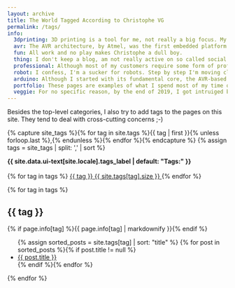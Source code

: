 ```yaml
---
layout: archive
title: The World Tagged According to Christophe VG
permalink: /tags/
info:
  3dprinting: 3D printing is a tool for me, not really a big focus. My first 3D printer was a self-constructed printrbot variation, later upgraded and finally replaced by my sturdy Zortrax M200.
  avr: The AVR architecture, by Atmel, was the first embedded platform I encountered when I entered the hardware space. A lot of my first steps involved this series of MCUs.
  fun: All work and no play makes Christophe a dull boy.
  thing: I don't keep a blog, am not really active on so called social networks, but I sometimes feel the need to write down my very personal opinion about _things_.
  professional: Although most of my customers require some form of professional discretion about their projects. Sometimes I can share some abstract information.
  robot: I confess, I'm a sucker for robots. Step by step I'm moving closer to the point where I'm able to design and build my very own robot.
  arduino: Although I started with its fundamental core, the AVR-based microcontrollers, Arduino and I cross paths now and then.
  portfolio: These pages are examples of what I spend most of my time on. It contains projects and activities, both commercial and pro-bono.
  veggie: For no specific reason, by the end of 2019, I got intruiged by vegetarian cooking. For no other reason it deserves its own tag ;-)
---
```


Besides the top-level categories, I also try to add tags to the pages on this site. They tend to deal with cross-cutting concerns ;-)

{% capture site_tags %}{% for tag in site.tags %}{{ tag | first }}{% unless forloop.last %},{% endunless %}{% endfor %}{% endcapture %}
{% assign tags = site_tags | split: ',' | sort %}
 
<div id="tags">
  <strong>
    <i class="fa fa-fw fa-tags" aria-hidden="true"></i>
    {{ site.data.ui-text[site.locale].tags_label | default: "Tags:" }}
  </strong>
  <br><br>
  <span itemprop="keywords">
    {% for tag in tags %}
      <a href="#{{ tag | cgi_escape }}" class="page__taxonomy-item">
        {{ tag }}
        <span>{{ site.tags[tag].size }}</span>
      </a>
    {% endfor %}
  </span>
 
  {% for tag in tags %}
  <h2 id="{{ tag | cgi_escape }}">{{ tag }}</h2>
  {% if page.info[tag] %}{{ page.info[tag] | markdownify }}{% endif %}
  <ul class="posts">
    {% assign sorted_posts = site.tags[tag] | sort: "title" %}
    {% for post in sorted_posts %}{% if post.title != null %}
    <li><a href="{{ post.url }}">{{ post.title }}</a></li>
    {% endif %}{% endfor %}
  </ul>
  {% endfor %}
</div>
